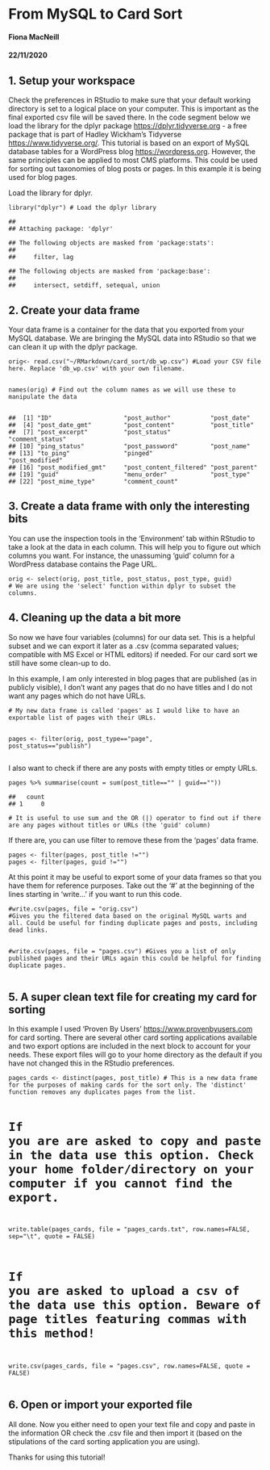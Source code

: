 <h1 class="title toc-ignore">From MySQL to Card Sort</h1>
<h4 class="author">Fiona MacNeill</h4>
<h4 class="date">22/11/2020</h4>


<div id="setup-your-workspace" class="section level2">
<h2>1. Setup your workspace</h2>
<p>Check the preferences in RStudio to make sure that your default working directory is set to a logical place on your computer. This is important as the final exported csv file will be saved there. In the code segment below we load the library for the dplyr package <a href="https://dplyr.tidyverse.org" class="uri">https://dplyr.tidyverse.org</a> - a free package that is part of Hadley Wickham’s Tidyverse <a href="https://www.tidyverse.org/" class="uri">https://www.tidyverse.org/</a>. This tutorial is based on an export of MySQL database tables for a WordPress blog <a href="https://wordpress.org" class="uri">https://wordpress.org</a>. However, the same principles can be applied to most CMS platforms. This could be used for sorting out taxonomies of blog posts or pages. In this example it is being used for blog pages.</p>
<p>Load the library for dplyr.</p>
<pre class="r"><code>library(&quot;dplyr&quot;) # Load the dplyr library</code></pre>
<pre><code>## 
## Attaching package: &#39;dplyr&#39;</code></pre>
<pre><code>## The following objects are masked from &#39;package:stats&#39;:
## 
##     filter, lag</code></pre>
<pre><code>## The following objects are masked from &#39;package:base&#39;:
## 
##     intersect, setdiff, setequal, union</code></pre>
</div>
<div id="create-your-data-frame" class="section level2">
<h2>2. Create your data frame</h2>
<p>Your data frame is a container for the data that you exported from your MySQL database. We are bringing the MySQL data into RStudio so that we can clean it up with the dplyr package.</p>
<pre class="r"><code>orig&lt;- read.csv(&quot;~/RMarkdown/card_sort/db_wp.csv&quot;) #Load your CSV file here. Replace &#39;db_wp.csv&#39; with your own filename.

names(orig) # Find out the column names as we will use these to manipulate the data</code></pre>
<pre><code>##  [1] &quot;ID&quot;                    &quot;post_author&quot;           &quot;post_date&quot;            
##  [4] &quot;post_date_gmt&quot;         &quot;post_content&quot;          &quot;post_title&quot;           
##  [7] &quot;post_excerpt&quot;          &quot;post_status&quot;           &quot;comment_status&quot;       
## [10] &quot;ping_status&quot;           &quot;post_password&quot;         &quot;post_name&quot;            
## [13] &quot;to_ping&quot;               &quot;pinged&quot;                &quot;post_modified&quot;        
## [16] &quot;post_modified_gmt&quot;     &quot;post_content_filtered&quot; &quot;post_parent&quot;          
## [19] &quot;guid&quot;                  &quot;menu_order&quot;            &quot;post_type&quot;            
## [22] &quot;post_mime_type&quot;        &quot;comment_count&quot;</code></pre>
</div>
<div id="create-a-data-frame-with-only-the-interesting-bits" class="section level2">
<h2>3. Create a data frame with only the interesting bits</h2>
<p>You can use the inspection tools in the ‘Environment’ tab within RStudio to take a look at the data in each column. This will help you to figure out which columns you want. For instance, the unassuming ‘guid’ column for a WordPress database contains the Page URL.</p>
<pre class="r"><code>orig &lt;- select(orig, post_title, post_status, post_type, guid) 
# We are using the &#39;select&#39; function within dplyr to subset the columns.</code></pre>
</div>
<div id="cleaning-up-the-data-a-bit-more" class="section level2">
<h2>4. Cleaning up the data a bit more</h2>
<p>So now we have four variables (columns) for our data set. This is a helpful subset and we can export it later as a .csv (comma separated values; compatible with MS Excel or HTML editors) if needed. For our card sort we still have some clean-up to do.</p>
<p>In this example, I am only interested in blog pages that are published (as in publicly visible), I don’t want any pages that do no have titles and I do not want any pages which do not have URLs.</p>
<pre class="r"><code># My new data frame is called &#39;pages&#39; as I would like to have an exportable list of pages with their URLs.

pages &lt;- filter(orig, post_type==&quot;page&quot;, post_status==&quot;publish&quot;)</code></pre>
<p>I also want to check if there are any posts with empty titles or empty URLs.</p>
<pre class="r"><code>pages %&gt;% summarise(count = sum(post_title==&quot;&quot; | guid==&quot;&quot;)) </code></pre>
<pre><code>##   count
## 1     0</code></pre>
<pre class="r"><code># It is useful to use sum and the OR (|) operator to find out if there are any pages without titles or URLs (the &#39;guid&#39; column)</code></pre>
<p>If there are, you can use filter to remove these from the ‘pages’ data frame.</p>
<pre class="r"><code>pages &lt;- filter(pages, post_title !=&quot;&quot;)
pages &lt;- filter(pages, guid !=&quot;&quot;)</code></pre>
<p>At this point it may be useful to export some of your data frames so that you have them for reference purposes. Take out the ‘#’ at the beginning of the lines starting in ‘write…’ if you want to run this code.</p>
<pre class="r"><code>#write.csv(pages, file = &quot;orig.csv&quot;) 
#Gives you the filtered data based on the original MySQL warts and all. Could be useful for finding duplicate pages and posts, including dead links.

#write.csv(pages, file = &quot;pages.csv&quot;) 
#Gives you a list of only published pages and their URLs again this could be helpful for finding duplicate pages.</code></pre>
</div>
<div id="a-super-clean-text-file-for-creating-my-card-for-sorting" class="section level2">
<h2>5. A super clean text file for creating my card for sorting</h2>
<p>In this example I used ‘Proven By Users’ <a href="https://www.provenbyusers.com" class="uri">https://www.provenbyusers.com</a> for card sorting. There are several other card sorting applications available and two export options are included in the next block to account for your needs. These export files will go to your home directory as the default if you have not changed this in the RStudio preferences.</p>
<pre class="r"><code>pages_cards &lt;- distinct(pages, post_title) # This is a new data frame for the purposes of making cards for the sort only. The &#39;distinct&#39; function removes any duplicates pages from the list.

# If you are are asked to copy and paste in the data use this option. Check your home folder/directory on your computer if you cannot find the export.
write.table(pages_cards, file = &quot;pages_cards.txt&quot;, row.names=FALSE, sep=&quot;\t&quot;, quote = FALSE)

# If you are asked to upload a csv of the data use this option. Beware of page titles featuring commas with this method!
write.csv(pages_cards, file = &quot;pages.csv&quot;, row.names=FALSE, quote = FALSE)</code></pre>
</div>
<div id="open-or-import-your-exported-file" class="section level2">
<h2>6. Open or import your exported file</h2>
<p>All done. Now you either need to open your text file and copy and paste in the information OR check the .csv file and then import it (based on the stipulations of the card sorting application you are using).</p>
<p>Thanks for using this tutorial!</p>
</div>
